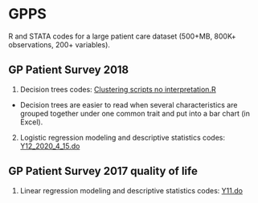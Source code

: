 # GPPS
R and STATA codes for a large patient care dataset (500+MB, 800K+ observations, 200+ variables).

## GP Patient Survey 2018 
1. Decision trees codes: [Clustering scripts no interpretation.R](https://github.com/amywang27/GPPS/blob/master/Clustering%20scripts%20no%20interpretation.R)  
  * Decision trees are easier to read when several characteristics are grouped together under one common trait and put into a bar chart (in Excel). 

2. Logistic regression modeling and descriptive statistics codes: [Y12_2020_4_15.do](https://github.com/amywang27/GPPS/blob/master/Y12_2020_4_15.do)

## GP Patient Survey 2017 quality of life
1. Linear regression modeling and descriptive statistics codes: [Y11.do](https://github.com/amywang27/GPPS/blob/master/Y11.do)
